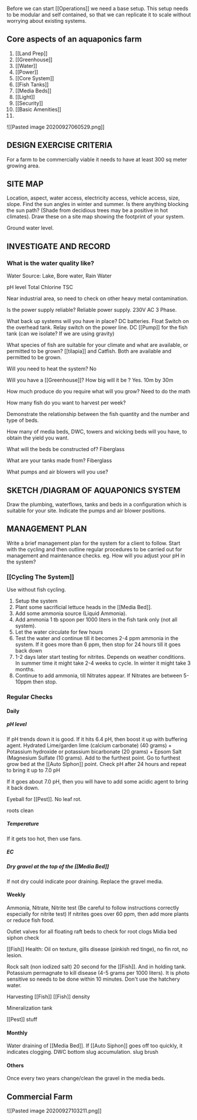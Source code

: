 Before we can start [[Operations]] we need a base setup. This setup needs to be modular and self contained, so that we can replicate it to scale without worrying about existing systems. 

## Core aspects of an aquaponics farm

1. [[Land Prep]]
2. [[Greenhouse]]
3. [[Water]]
4. [[Power]]
5. [[Core System]]
6. [[Fish Tanks]]
7. [[Media Beds]]
8. [[Light]]
9. [[Security]]
10. [[Basic Amenities]]
11. 


![[Pasted image 20200927060529.png]]

## DESIGN EXERCISE CRITERIA

For a farm to be commercially viable it needs to have at least 300 sq meter growing area. 

## SITE MAP
Location, aspect, water access, electricity access, vehicle access, size, slope. Find the sun angles in winter and summer. Is there anything blocking the sun path? (Shade from decidious trees may be a positive in hot climates). Draw these on a site map showing the footprint of your system.

Ground water level. 

## INVESTIGATE AND RECORD

### What is the water quality like?

Water Source: Lake, Bore water, Rain Water

pH level
Total Chlorine 
TSC

Near industrial area, so need to check on other heavy metal contamination.

Is the power supply reliable?
Reliable power supply. 230V AC 3 Phase.

What back up systems will you have in place?
DC batteries. 
Float Switch on the overhead tank.
Relay switch on the power line.
DC [[Pump]] for the fish tank (can we isolate? If we are using gravity)

What species of fish are suitable for your climate and what are available, or permitted to be grown?
[[tilapia]] and Catfish. Both are available and permitted to be grown.

Will you need to heat the system?
No

Will you have a [[Greenhouse]]? How big will it be ?
Yes. 10m by 30m

How much produce do you require what will you grow?
Need to do the math

How many fish do you want to harvest per week?


Demonstrate the relationship between the fish quantity and the number and type of beds.


How many of media beds, DWC, towers and wicking beds will you have, to obtain the yield you want.

What will the beds be constructed of? 
Fiberglass

What are your tanks made from?
Fiberglass


What pumps and air blowers will you use?


## SKETCH /DIAGRAM OF AQUAPONICS SYSTEM
Draw the plumbing, waterflows, tanks and beds in a configuration which is suitable for your site. Indicate the pumps and air blower positions.

## MANAGEMENT PLAN
Write a brief management plan for the system for a client to follow. Start with the cycling and then outline regular procedures to be carried out for management and maintenance checks. eg. How will you adjust your pH in the system?

### [[Cycling The System]]

Use without fish cycling.

1. Setup the system
2. Plant some sacrificial lettuce heads in the [[Media Bed]].
3. Add some ammonia source (Liquid Ammonia). 
4. Add ammonia 1 tb spoon per 1000 liters in the fish tank only (not all system).
5. Let the water circulate for few hours
6. Test the water and continue till it becomes 2-4 ppm ammonia in the system. If it goes more than 6 ppm, then stop for 24 hours till it goes back down
7. 1-2 days later start testing for nitrites. Depends on weather conditions. In summer time it might take 2-4 weeks to cycle. In winter it might take 3 months. 
8. Continue to add ammonia, till Nitrates appear. If Nitrates are between 5-10ppm then stop. 

### Regular Checks

#### Daily
##### pH level
If pH trends down it is good. If it hits 6.4 pH, then boost it up with buffering agent. Hydrated Lime/garden lime (calcium carbonate) (40 grams) + Potassium hydroxide or potassium bicarbonate (20 grams) + Epsom Salt (Magnesium Sulfate (10 grams). Add to the furthest point. Go to furthest grow bed at the [[Auto Siphon]] point. Check pH after 24 hours and repeat to bring it up to 7.0 pH

If it goes about 7.0 pH, then you will have to add some acidic agent to bring it back down. 

Eyeball for [[Pest]]. No leaf rot. 

roots clean

##### Temperature
If it gets too hot, then use fans.

##### EC

##### Dry gravel at the top of the [[Media Bed]]
If not dry could indicate poor draining. Replace the gravel media. 

#### Weekly
Ammonia, Nitrate, Nitrite test (Be careful to follow instructions correctly especially for nitrite test)
If nitrites goes over 60 ppm, then add more plants or reduce fish food.

Outlet valves for all floating raft beds to check for root clogs
Midia bed siphon check

[[Fish]] Health: Oil on texture, gills disease (pinkish red tinge), no fin rot, no lesion.  

Rock salt (non iodized salt) 20 second for the [[Fish]]. And in holding tank. Potassium permagnate to kill disease (4-5 grams per 1000 liters). It is photo sensitive so needs to be done within 10 minutes. Don't use the hatchery water.

Harvesting [[Fish]] [[Fish]] density

Mineralization tank 

[[Pest]] stuff

#### Monthly
Water draining of [[Media Bed]]. If [[Auto Siphon]] goes off too quickly, it indicates clogging.
DWC bottom slug accumulation. 
slug brush

#### Others
Once every two years change/clean the gravel in the media beds.


## Commercial Farm

![[Pasted image 20200927103211.png]]


